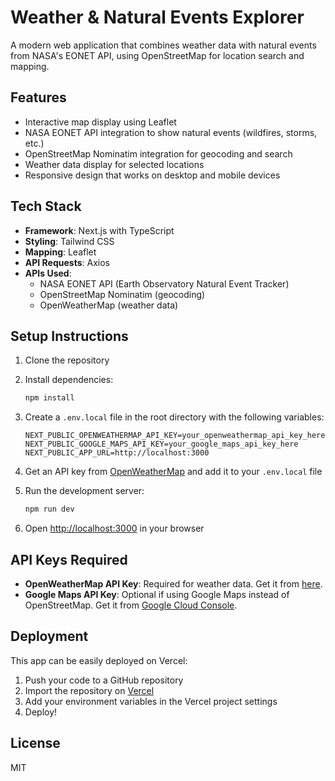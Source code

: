 # Weather & Natural Events Explorer

A modern web application that combines weather data with natural events from NASA's EONET API, using OpenStreetMap for location search and mapping.

## Features

- Interactive map display using Leaflet
- NASA EONET API integration to show natural events (wildfires, storms, etc.)
- OpenStreetMap Nominatim integration for geocoding and search
- Weather data display for selected locations
- Responsive design that works on desktop and mobile devices

## Tech Stack

- **Framework**: Next.js with TypeScript
- **Styling**: Tailwind CSS
- **Mapping**: Leaflet
- **API Requests**: Axios
- **APIs Used**:
  - NASA EONET API (Earth Observatory Natural Event Tracker)
  - OpenStreetMap Nominatim (geocoding)
  - OpenWeatherMap (weather data)

## Setup Instructions

1. Clone the repository
2. Install dependencies:
   ```bash
   npm install
   ```
3. Create a `.env.local` file in the root directory with the following variables:
   ```
   NEXT_PUBLIC_OPENWEATHERMAP_API_KEY=your_openweathermap_api_key_here
   NEXT_PUBLIC_GOOGLE_MAPS_API_KEY=your_google_maps_api_key_here
   NEXT_PUBLIC_APP_URL=http://localhost:3000
   ```
4. Get an API key from [OpenWeatherMap](https://openweathermap.org/api) and add it to your `.env.local` file

5. Run the development server:
   ```bash
   npm run dev
   ```
6. Open [http://localhost:3000](http://localhost:3000) in your browser

## API Keys Required

- **OpenWeatherMap API Key**: Required for weather data. Get it from [here](https://openweathermap.org/api).
- **Google Maps API Key**: Optional if using Google Maps instead of OpenStreetMap. Get it from [Google Cloud Console](https://console.cloud.google.com/).

## Deployment

This app can be easily deployed on Vercel:

1. Push your code to a GitHub repository
2. Import the repository on [Vercel](https://vercel.com)
3. Add your environment variables in the Vercel project settings
4. Deploy!

## License

MIT
